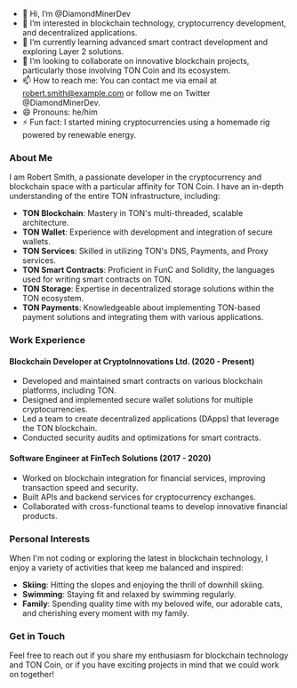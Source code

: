 - 👋 Hi, I’m @DiamondMinerDev
- 👀 I’m interested in blockchain technology, cryptocurrency development, and decentralized applications.
- 🌱 I’m currently learning advanced smart contract development and exploring Layer 2 solutions.
- 💞️ I’m looking to collaborate on innovative blockchain projects, particularly those involving TON Coin and its ecosystem.
- 📫 How to reach me: You can contact me via email at robert.smith@example.com or follow me on Twitter @DiamondMinerDev.
- 😄 Pronouns: he/him
- ⚡ Fun fact: I started mining cryptocurrencies using a homemade rig powered by renewable energy.

<!---
DiamondMinerDev/DiamondMinerDev is a ✨ special ✨ repository because its `README.md` (this file) appears on your GitHub profile.
You can click the Preview link to take a look at your changes.
--->

### About Me

I am Robert Smith, a passionate developer in the cryptocurrency and blockchain space with a particular affinity for TON Coin. I have an in-depth understanding of the entire TON infrastructure, including:

- **TON Blockchain**: Mastery in TON's multi-threaded, scalable architecture.
- **TON Wallet**: Experience with development and integration of secure wallets.
- **TON Services**: Skilled in utilizing TON's DNS, Payments, and Proxy services.
- **TON Smart Contracts**: Proficient in FunC and Solidity, the languages used for writing smart contracts on TON.
- **TON Storage**: Expertise in decentralized storage solutions within the TON ecosystem.
- **TON Payments**: Knowledgeable about implementing TON-based payment solutions and integrating them with various applications.

### Work Experience

#### Blockchain Developer at CryptoInnovations Ltd. (2020 - Present)
- Developed and maintained smart contracts on various blockchain platforms, including TON.
- Designed and implemented secure wallet solutions for multiple cryptocurrencies.
- Led a team to create decentralized applications (DApps) that leverage the TON blockchain.
- Conducted security audits and optimizations for smart contracts.

#### Software Engineer at FinTech Solutions (2017 - 2020)
- Worked on blockchain integration for financial services, improving transaction speed and security.
- Built APIs and backend services for cryptocurrency exchanges.
- Collaborated with cross-functional teams to develop innovative financial products.

### Personal Interests

When I'm not coding or exploring the latest in blockchain technology, I enjoy a variety of activities that keep me balanced and inspired:

- **Skiing**: Hitting the slopes and enjoying the thrill of downhill skiing.
- **Swimming**: Staying fit and relaxed by swimming regularly.
- **Family**: Spending quality time with my beloved wife, our adorable cats, and cherishing every moment with my family.

### Get in Touch

Feel free to reach out if you share my enthusiasm for blockchain technology and TON Coin, or if you have exciting projects in mind that we could work on together!
